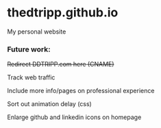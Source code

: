 # thedtripp.github.io

My personal website

### Future work:

~~Redirect DDTRIPP.com here (CNAME)~~

Track web traffic

Include more info/pages on professional experience

Sort out animation delay (css)

Enlarge github and linkedin icons on homepage
